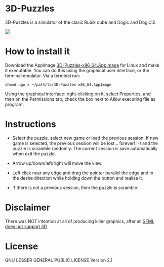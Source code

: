 # 3D-Puzzles

3D-Puzzles is a simulator of the clasic Rubik cube and Dogic and Dogic12.

![](https://i.postimg.cc/sg3gDswx/pzls.png)

# How to install it

Download the AppImage [3D-Puzzles-x86_64.AppImage](https://github.com/volatilflerovium/3D-Puzzles/raw/main/3D-Puzzles-x86_64.AppImage) for Linux
and make it executable. You can do this using the graphical user interface, or the terminal emulator. 
Via a terminal run:
```
chmod ugo x ~/path/to/3D-Puzzles-x86_64.AppImage
```
Using the graphical interface: right-clicking on it, select Properties, 
and then on the Permissions tab, check the box next to Allow executing file as program.

# Instructions

* Select the puzzle, select new game or load the previous session. If new game
  is selected, the previous session will be lost... forever! :-) and the
  puzzle is scramble randomly. The current session is save automatically when exit the puzzle.

* Arrow up/down/left/right will move the view.

* Left click near any edge and drag the pointer parallel the edge and 
  in the desire direction while holding down the button and realise it.

* If there is not a previous session, then the puzzle is scramble.

# Disclaimer

There was NOT intention at all of producing killer graphics, after all 
[SFML does not support 3D](https://www.sfml-dev.org/faq.php#grl-3d)

# License

GNU LESSER GENERAL PUBLIC LICENSE Version 2.1

